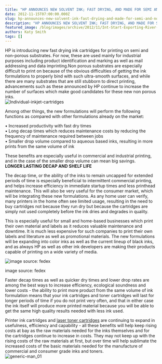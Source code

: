 ```yaml
---
title: "HP ANNOUNCES NEW SOLVENT INK; FAST DRYING, AND MADE FOR SEMI AND NON POROUS SURFACES"
date: 2012-11-15T07:00:00.000Z
slug: hp-announces-new-solvent-ink-fast-drying-and-made-for-semi-and-non-porous-surfaces
description: "HP ANNOUNCES NEW SOLVENT INK; FAST DRYING, AND MADE FOR SEMI AND NON POROUS SURFACES"
featured_image: /blog/images/archive/2012/11/Int-Start-Exporting-River-A.jpg
authors: Katy Smith
tags: []
---
```


HP is introducing new fast drying ink cartridges for printing on semi and non-porous substrates. For now, these are used mainly for industrial purposes including product identification and marking as well as mail addressing and data imprinting.Non porous substrates are especially difficult to print on because of the obvious difficulties of getting the ink formulations to properly bind with such ultra-smooth surfaces, and while there are many substrates that are still stubborn to direct printing, advancements such as these announced by HP continue to increase the number of surfaces which make good candidates for these new non porous inks.  
![Individual-inkjet-cartridges](/blog/images/archive/2012/11/Individual-inkjet-cartridges.jpg) 

Among other things, the new formulations will perform the following functions as compared with other formulations already on the market:

• Increased productivity with fast dry times  
• Long decap times which reduces maintenance costs by reducing the frequency of maintenance required between jobs  
• Smaller drop volume compared to aqueous based inks, resulting in more prints from the same volume of ink

These benefits are especially useful in commercial and industrial printing, and in the case of the smaller drop volume can mean big savings.  
**LONGER LASTING DECAP AND SHELF LIFE**

The decap time, or the ability of the inks to remain uncapped for extended periods of time is especially beneficial to intermittent commercial printing, and helps increase efficiency in immediate startup times and less printhead maintenance. This will also be very useful for the consumer market, which will be integrating these new formulations. As any home user can verify, many printers in the home often see limited usage, resulting in the need to buy cartridges not because they run dry but because the cartridges are simply not used completely before the ink dries and degrades in quality.

This is especially useful for small and home-based businesses which print their own material and labels as it reduces valuable maintenance and downtime. It is much less expensive for such companies to print their own labels and literature as well as promotional materials. The new formulations will be expanding into color inks as well as the current lineup of black inks, and as always HP as well as other ink developers are making their products capable of printing on a wide variety of media.

![image source: fedex](/blog/images/archive/2012/11/Int-Start-Exporting-River-A.jpg)

image source: fedex

Faster decap times as well as quicker dry times and lower drop rates are among the best ways to increase efficiency, ecological soundness and lower costs - the ability to print more product from the same volume of ink formulation means that your ink cartridges and toner cartridges will last for longer periods of time if you do not print very often, and that in either case the ink itself will produce more printed material because you will be able to get the same high quality results needed with less ink used.

Printer ink cartridges and [laser toner cartridges](https://www.tomatoink.com/) are continuing to expand in usefulness, efficiency and capability - all these benefits will help keep rising costs at bay as the raw materials needed for the inks themselves and for the cartridges continue to increase in costs. They may not keep up with the rising costs of the raw materials at first, but over time will help sublimate the increased costs of the basic materials needed for the manufacture of commercial and consumer grade inks and toners.  
![generic-man_01](/blog/images/archive/2013/05/generic-man_01-632x234.png)